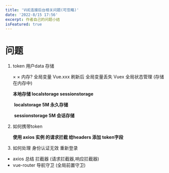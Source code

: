 ```yaml
---
title: 'VUE连接后台相关问题(可忽略)'
date: '2022-8/15 17:56'
excerpt: 作者自己的问题小结
isFeatured: true
---
```


# 问题

1. token 用户data 存储

   × × 内存?  全局变量  Vue.xxx  刷新后 全局变量丢失 Vuex 全局状态管理 (存储在内存中)

   **本地存储 localstorage  sessionstorage**

   ​		**localstorage  5M 永久存储**

   ​		**sessionstorage 5M 会话存储**	 

2. 如何携带token

   **使用 axios 实例 的请求拦截 给headers 添加 token字段**

3. 如何处理 身份认证无效 重新登录



- axios 总结    拦截器    (请求拦截器,响应拦截器)
- vue-router   导航守卫 (全局前置守卫)